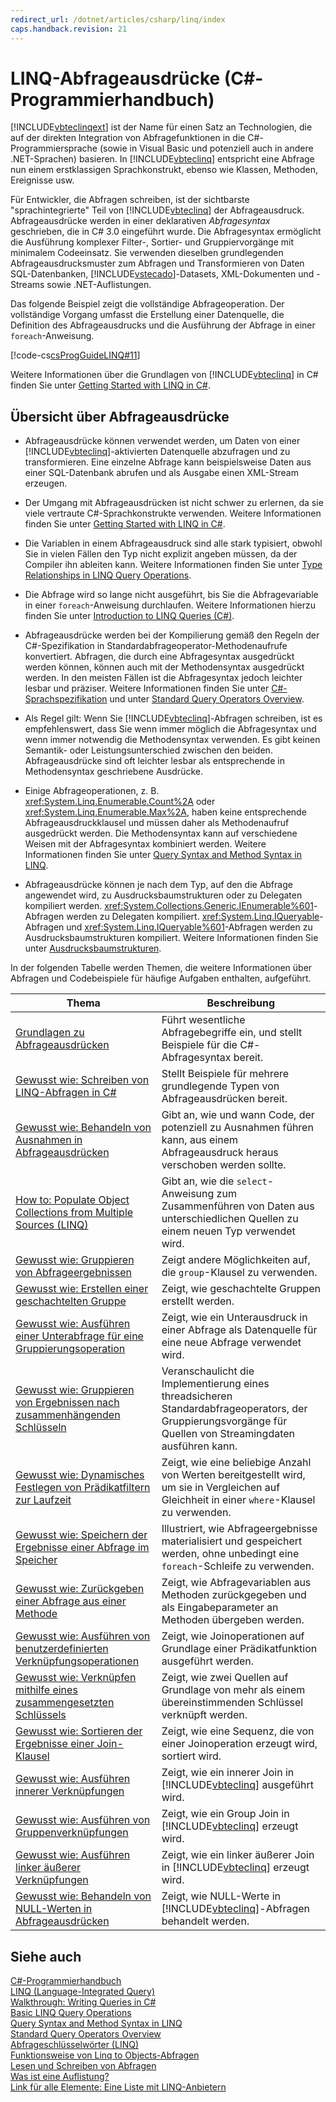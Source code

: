 ```yaml
---
redirect_url: /dotnet/articles/csharp/linq/index
caps.handback.revision: 21
---
```

# LINQ-Abfrageausdr&#252;cke (C#-Programmierhandbuch)
[!INCLUDE[vbteclinqext](../../../csharp/getting-started/includes/vbteclinqext-md.md)] ist der Name für einen Satz an Technologien, die auf der direkten Integration von Abfragefunktionen in die C\#\-Programmiersprache \(sowie in Visual Basic und potenziell auch in andere .NET\-Sprachen\) basieren.  In [!INCLUDE[vbteclinq](../../../csharp/includes/vbteclinq-md.md)] entspricht eine Abfrage nun einem erstklassigen Sprachkonstrukt, ebenso wie Klassen, Methoden, Ereignisse usw.  
  
 Für Entwickler, die Abfragen schreiben, ist der sichtbarste "sprachintegrierte" Teil von [!INCLUDE[vbteclinq](../../../csharp/includes/vbteclinq-md.md)] der Abfrageausdruck.  Abfrageausdrücke werden in einer deklarativen *Abfragesyntax* geschrieben, die in C\# 3.0 eingeführt wurde.  Die Abfragesyntax ermöglicht die Ausführung komplexer Filter\-, Sortier\- und Gruppiervorgänge mit minimalem Codeeinsatz.  Sie verwenden dieselben grundlegenden Abfrageausdrucksmuster zum Abfragen und Transformieren von Daten SQL\-Datenbanken, [!INCLUDE[vstecado](../../../csharp/programming-guide/concepts/linq/includes/vstecado-md.md)]\-Datasets, XML\-Dokumenten und \-Streams sowie .NET\-Auflistungen.  
  
 Das folgende Beispiel zeigt die vollständige Abfrageoperation.  Der vollständige Vorgang umfasst die Erstellung einer Datenquelle, die Definition des Abfrageausdrucks und die Ausführung der Abfrage in einer `foreach`\-Anweisung.  
  
 [!code-cs[csProgGuideLINQ#11](../../../csharp/programming-guide/arrays/codesnippet/CSharp/index_1.cs)]  
  
 Weitere Informationen über die Grundlagen von [!INCLUDE[vbteclinq](../../../csharp/includes/vbteclinq-md.md)] in C\# finden Sie unter [Getting Started with LINQ in C\#](../../../csharp/programming-guide/concepts/linq/getting-started-with-linq.md).  
  
## Übersicht über Abfrageausdrücke  
  
-   Abfrageausdrücke können verwendet werden, um Daten von einer [!INCLUDE[vbteclinq](../../../csharp/includes/vbteclinq-md.md)]\-aktivierten Datenquelle abzufragen und zu transformieren.  Eine einzelne Abfrage kann beispielsweise Daten aus einer SQL\-Datenbank abrufen und als Ausgabe einen XML\-Stream erzeugen.  
  
-   Der Umgang mit Abfrageausdrücken ist nicht schwer zu erlernen, da sie viele vertraute C\#\-Sprachkonstrukte verwenden.  Weitere Informationen finden Sie unter [Getting Started with LINQ in C\#](../../../csharp/programming-guide/concepts/linq/getting-started-with-linq.md).  
  
-   Die Variablen in einem Abfrageausdruck sind alle stark typisiert, obwohl Sie in vielen Fällen den Typ nicht explizit angeben müssen, da der Compiler ihn ableiten kann.  Weitere Informationen finden Sie unter [Type Relationships in LINQ Query Operations](../../../csharp/programming-guide/concepts/linq/type-relationships-in-linq-query-operations.md).  
  
-   Die Abfrage wird so lange nicht ausgeführt, bis Sie die Abfragevariable in einer `foreach`\-Anweisung durchlaufen.  Weitere Informationen hierzu finden Sie unter [Introduction to LINQ Queries \(C\#\)](../../../csharp/programming-guide/concepts/linq/introduction-to-linq-queries.md).  
  
-   Abfrageausdrücke werden bei der Kompilierung gemäß den Regeln der C\#\-Spezifikation in Standardabfrageoperator\-Methodenaufrufe konvertiert.  Abfragen, die durch eine Abfragesyntax ausgedrückt werden können, können auch mit der Methodensyntax ausgedrückt werden.  In den meisten Fällen ist die Abfragesyntax jedoch leichter lesbar und präziser.  Weitere Informationen finden Sie unter [C\#\-Sprachspezifikation](../../../csharp/language-reference/language-specification.md) und unter [Standard Query Operators Overview](../../../visual-basic/programming-guide/concepts/linq/standard-query-operators-overview.md).  
  
-   Als Regel gilt: Wenn Sie [!INCLUDE[vbteclinq](../../../csharp/includes/vbteclinq-md.md)]\-Abfragen schreiben, ist es empfehlenswert, dass Sie wenn immer möglich die Abfragesyntax und wenn immer notwendig die Methodensyntax verwenden.  Es gibt keinen Semantik\- oder Leistungsunterschied zwischen den beiden.  Abfrageausdrücke sind oft leichter lesbar als entsprechende in Methodensyntax geschriebene Ausdrücke.  
  
-   Einige Abfrageoperationen, z. B. <xref:System.Linq.Enumerable.Count%2A> oder <xref:System.Linq.Enumerable.Max%2A>, haben keine entsprechende Abfrageausdruckklausel und müssen daher als Methodenaufruf ausgedrückt werden.  Die Methodensyntax kann auf verschiedene Weisen mit der Abfragesyntax kombiniert werden.  Weitere Informationen finden Sie unter [Query Syntax and Method Syntax in LINQ](../../../csharp/programming-guide/concepts/linq/query-syntax-and-method-syntax-in-linq.md).  
  
-   Abfrageausdrücke können je nach dem Typ, auf den die Abfrage angewendet wird, zu Ausdrucksbaumstrukturen oder zu Delegaten kompiliert werden.  <xref:System.Collections.Generic.IEnumerable%601>\-Abfragen werden zu Delegaten kompiliert.  <xref:System.Linq.IQueryable>\-Abfragen und <xref:System.Linq.IQueryable%601>\-Abfragen werden zu Ausdrucksbaumstrukturen kompiliert.  Weitere Informationen finden Sie unter [Ausdrucksbaumstrukturen](../Topic/Expression%20Trees%20\(C%23%20and%20Visual%20Basic\).md).  
  
 In der folgenden Tabelle werden Themen, die weitere Informationen über Abfragen und Codebeispiele für häufige Aufgaben enthalten, aufgeführt.  
  
|Thema|Beschreibung|  
|-----------|------------------|  
|[Grundlagen zu Abfrageausdrücken](../../../csharp/programming-guide/linq-query-expressions/query-expression-basics.md)|Führt wesentliche Abfragebegriffe ein, und stellt Beispiele für die C\#\-Abfragesyntax bereit.|  
|[Gewusst wie: Schreiben von LINQ\-Abfragen in C\#](../../../csharp/programming-guide/linq-query-expressions/how-to-write-linq-queries.md)|Stellt Beispiele für mehrere grundlegende Typen von Abfrageausdrücken bereit.|  
|[Gewusst wie: Behandeln von Ausnahmen in Abfrageausdrücken](../../../csharp/programming-guide/linq-query-expressions/how-to-handle-exceptions-in-query-expressions.md)|Gibt an, wie und wann Code, der potenziell zu Ausnahmen führen kann, aus einem Abfrageausdruck heraus verschoben werden sollte.|  
|[How to: Populate Object Collections from Multiple Sources \(LINQ\)](../Topic/How%20to:%20Populate%20Object%20Collections%20from%20Multiple%20Sources%20\(LINQ\).md)|Gibt an, wie die `select`\-Anweisung zum Zusammenführen von Daten aus unterschiedlichen Quellen zu einem neuen Typ verwendet wird.|  
|[Gewusst wie: Gruppieren von Abfrageergebnissen](../../../csharp/programming-guide/linq-query-expressions/how-to-group-query-results.md)|Zeigt andere Möglichkeiten auf, die `group`\-Klausel zu verwenden.|  
|[Gewusst wie: Erstellen einer geschachtelten Gruppe](../../../csharp/programming-guide/linq-query-expressions/how-to-create-a-nested-group.md)|Zeigt, wie geschachtelte Gruppen erstellt werden.|  
|[Gewusst wie: Ausführen einer Unterabfrage für eine Gruppierungsoperation](../../../csharp/programming-guide/linq-query-expressions/how-to-perform-a-subquery-on-a-grouping-operation.md)|Zeigt, wie ein Unterausdruck in einer Abfrage als Datenquelle für eine neue Abfrage verwendet wird.|  
|[Gewusst wie: Gruppieren von Ergebnissen nach zusammenhängenden Schlüsseln](../../../csharp/programming-guide/linq-query-expressions/how-to-group-results-by-contiguous-keys.md)|Veranschaulicht die Implementierung eines threadsicheren Standardabfrageoperators, der Gruppierungsvorgänge für Quellen von Streamingdaten ausführen kann.|  
|[Gewusst wie: Dynamisches Festlegen von Prädikatfiltern zur Laufzeit](../../../csharp/programming-guide/linq-query-expressions/how-to-dynamically-specify-predicate-filters-at-runtime.md)|Zeigt, wie eine beliebige Anzahl von Werten bereitgestellt wird, um sie in Vergleichen auf Gleichheit in einer `where`\-Klausel zu verwenden.|  
|[Gewusst wie: Speichern der Ergebnisse einer Abfrage im Speicher](../../../csharp/programming-guide/linq-query-expressions/how-to-store-the-results-of-a-query-in-memory.md)|Illustriert, wie Abfrageergebnisse materialisiert und gespeichert werden, ohne unbedingt eine `foreach`\-Schleife zu verwenden.|  
|[Gewusst wie: Zurückgeben einer Abfrage aus einer Methode](../../../csharp/programming-guide/linq-query-expressions/how-to-return-a-query-from-a-method.md)|Zeigt, wie Abfragevariablen aus Methoden zurückgegeben und als Eingabeparameter an Methoden übergeben werden.|  
|[Gewusst wie: Ausführen von benutzerdefinierten Verknüpfungsoperationen](../../../csharp/programming-guide/linq-query-expressions/how-to-perform-custom-join-operations.md)|Zeigt, wie Joinoperationen auf Grundlage einer Prädikatfunktion ausgeführt werden.|  
|[Gewusst wie: Verknüpfen mithilfe eines zusammengesetzten Schlüssels](../../../csharp/programming-guide/linq-query-expressions/how-to-join-by-using-composite-keys.md)|Zeigt, wie zwei Quellen auf Grundlage von mehr als einem übereinstimmenden Schlüssel verknüpft werden.|  
|[Gewusst wie: Sortieren der Ergebnisse einer Join\-Klausel](../../../csharp/programming-guide/linq-query-expressions/how-to-order-the-results-of-a-join-clause.md)|Zeigt, wie eine Sequenz, die von einer Joinoperation erzeugt wird, sortiert wird.|  
|[Gewusst wie: Ausführen innerer Verknüpfungen](../../../csharp/programming-guide/linq-query-expressions/how-to-perform-inner-joins.md)|Zeigt, wie ein innerer Join in [!INCLUDE[vbteclinq](../../../csharp/includes/vbteclinq-md.md)] ausgeführt wird.|  
|[Gewusst wie: Ausführen von Gruppenverknüpfungen](../../../csharp/programming-guide/linq-query-expressions/how-to-perform-grouped-joins.md)|Zeigt, wie ein Group Join in [!INCLUDE[vbteclinq](../../../csharp/includes/vbteclinq-md.md)] erzeugt wird.|  
|[Gewusst wie: Ausführen linker äußerer Verknüpfungen](../../../csharp/programming-guide/linq-query-expressions/how-to-perform-left-outer-joins.md)|Zeigt, wie ein linker äußerer Join in [!INCLUDE[vbteclinq](../../../csharp/includes/vbteclinq-md.md)] erzeugt wird.|  
|[Gewusst wie: Behandeln von NULL\-Werten in Abfrageausdrücken](../../../csharp/programming-guide/linq-query-expressions/how-to-handle-null-values-in-query-expressions.md)|Zeigt, wie NULL\-Werte in [!INCLUDE[vbteclinq](../../../csharp/includes/vbteclinq-md.md)]\-Abfragen behandelt werden.|  
  
## Siehe auch  
 [C\#\-Programmierhandbuch](../../../csharp/programming-guide/index.md)   
 [LINQ \(Language\-Integrated Query\)](../Topic/LINQ%20\(Language-Integrated%20Query\).md)   
 [Walkthrough: Writing Queries in C\#](../../../csharp/programming-guide/concepts/linq/walkthrough-writing-queries-linq.md)   
 [Basic LINQ Query Operations](../../../csharp/programming-guide/concepts/linq/basic-linq-query-operations.md)   
 [Query Syntax and Method Syntax in LINQ](../../../csharp/programming-guide/concepts/linq/query-syntax-and-method-syntax-in-linq.md)   
 [Standard Query Operators Overview](../../../visual-basic/programming-guide/concepts/linq/standard-query-operators-overview.md)   
 [Abfrageschlüsselwörter \(LINQ\)](../../../csharp/language-reference/keywords/query-keywords.md)   
 [Funktionsweise von Linq to Objects\-Abfragen](http://go.microsoft.com/fwlink/?LinkId=112389)   
 [Lesen und Schreiben von Abfragen](http://go.microsoft.com/fwlink/?LinkId=112391)   
 [Was ist eine Auflistung?](http://go.microsoft.com/fwlink/?LinkId=112394)   
 [Link für alle Elemente: Eine Liste mit LINQ\-Anbietern](http://go.microsoft.com/fwlink/?LinkId=112411)